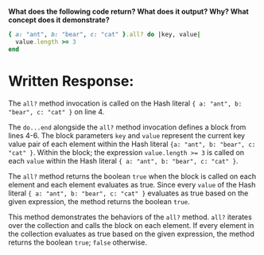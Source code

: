 **What does the following code return? What does it output? Why? What concept does it demonstrate?**

```ruby
{ a: "ant", b: "bear", c: "cat" }.all? do |key, value|
  value.length >= 3
end
```
# Written Response:

The `all?` method invocation is called on the Hash literal `{ a: "ant", b: "bear", c: "cat" }` on line 4.

The `do...end` alongside the `all?` method invocation defines a block from lines 4-6. The block parameters `key` and `value` represent the current key value pair of each element within the Hash literal `{a: "ant", b: "bear", c: "cat" }`. Within the block; the expression `value.length >= 3` is called on each `value` within the Hash literal `{ a: "ant", b: "bear", c: "cat" }`.

The `all?` method returns the boolean `true` when the block is called on each element and each element evaluates as true. Since every `value` of the Hash literal `{ a: "ant", b: "bear", c: "cat" }` evaluates as true based on the given expression, the method returns the boolean `true`.

This method demonstrates the behaviors of the `all?` method. `all?` iterates over the collection and calls the block on each element. If every element in the collection evaluates as true based on the given expression, the method returns the boolean `true`; `false` otherwise.

